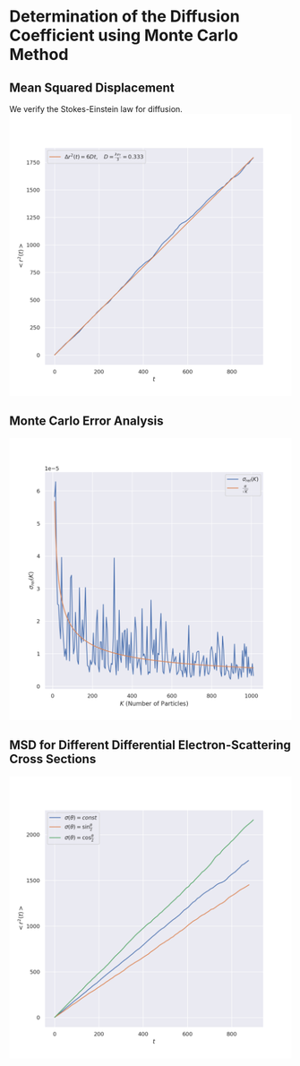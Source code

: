 # Determination of the Diffusion Coefficient using Monte Carlo Method

## Mean Squared Displacement
We verify the Stokes-Einstein law for diffusion.
![Alt text](media/task1.png)

## Monte Carlo Error Analysis
![Alt text](media/task2.png)

## MSD for Different Differential Electron-Scattering Cross Sections
![Alt text](media/task3.png)
